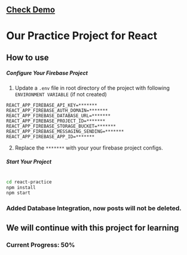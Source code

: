 ## [Check Demo](https://react-practice-demo.netlify.app/)
# Our Practice Project for React

## How to use
##### Configure Your Firebase Project
1) Update a `.env` file in root directory of the project with following `ENVIRONMENT VARIABLE` (if not created)
```env
REACT_APP_FIREBASE_API_KEY=*******
REACT_APP_FIREBASE_AUTH_DOMAIN=*******
REACT_APP_FIREBASE_DATABASE_URL=*******
REACT_APP_FIREBASE_PROJECT_ID=*******
REACT_APP_FIREBASE_STORAGE_BUCKET=*******
REACT_APP_FIREBASE_MESSAGING_SENDING=*******
REACT_APP_FIREBASE_APP_ID=*******
```
2) Replace the `*******` with your your firebase project configs. 
##### Start Your Project
#

```bash
cd react-practice
npm install
npm start
```
### Added Database Integration, now posts will not be deleted.

## We will continue with this project for learning
### Current Progress: 50%